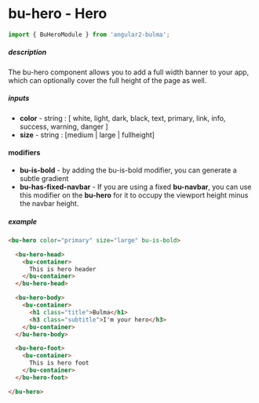 # bu-hero - Hero

```typescript
import { BuHeroModule } from 'angular2-bulma';
```

##### description
The bu-hero component allows you to add a full width banner to your app, which can optionally cover the full height of the page as well.

##### inputs
- **color** - string : [ white, light, dark, black, text, primary, link, info, success, warning, danger ]
- **size** - string : [medium | large | fullheight]

#### modifiers
- **bu-is-bold** - by adding the bu-is-bold modifier, you can generate a subtle gradient
- **bu-has-fixed-navbar** - If you are using a fixed **bu-navbar**, you can use this modifier on the **bu-hero** for it to occupy the viewport height minus the navbar height.

##### example
```html
<bu-hero color="primary" size="large" bu-is-bold>

  <bu-hero-head>
    <bu-container>
      This is hero header
    </bu-container>
  </bu-hero-head>

  <bu-hero-body>
    <bu-container>
      <h1 class="title">Bulma</h1>
      <h3 class="subtitle">I'm your hero</h3>
    </bu-container>
  </bu-hero-body>

  <bu-hero-foot>
    <bu-container>
      This is hero foot
    </bu-container>
  </bu-hero-foot>

</bu-hero>
```
